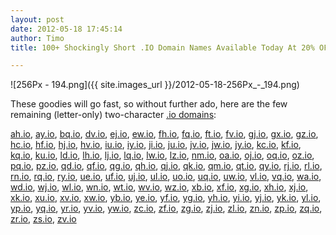 ```yaml
---
layout: post
date: 2012-05-18 17:45:14
author: Timo
title: 100+ Shockingly Short .IO Domain Names Available Today At 20% OFF!

---
```


![256Px - 194.png]({{ site.images_url }}/2012-05-18-256Px_-_194.png)

These goodies will go fast, so without further ado, here are the few remaining (letter-only) two-character [.io domains](https://iwantmyname.com/domains/io-domain-name-registration-for-british-indian-ocean-territory):

[ah.io](https://iwantmyname.com/search?domain=ah.io), 
[ay.io](https://iwantmyname.com/search?domain=ay.io), 
[bq.io](https://iwantmyname.com/search?domain=bq.io), 
[dv.io](https://iwantmyname.com/search?domain=dv.io), 
[ej.io](https://iwantmyname.com/search?domain=ej.io), 
[ew.io](https://iwantmyname.com/search?domain=ew.io), 
[fh.io](https://iwantmyname.com/search?domain=fh.io), 
[fq.io](https://iwantmyname.com/search?domain=fq.io), 
[ft.io](https://iwantmyname.com/search?domain=ft.io), 
[fv.io](https://iwantmyname.com/search?domain=fv.io), 
[gj.io](https://iwantmyname.com/search?domain=gj.io), 
[gx.io](https://iwantmyname.com/search?domain=gx.io), 
[gz.io](https://iwantmyname.com/search?domain=gz.io), 
[hc.io](https://iwantmyname.com/search?domain=hc.io), 
[hf.io](https://iwantmyname.com/search?domain=hf.io), 
[hj.io](https://iwantmyname.com/search?domain=hj.io), 
[hv.io](https://iwantmyname.com/search?domain=hv.io), 
[iu.io](https://iwantmyname.com/search?domain=iu.io), 
[iy.io](https://iwantmyname.com/search?domain=iy.io), 
[ji.io](https://iwantmyname.com/search?domain=ji.io), 
[ju.io](https://iwantmyname.com/search?domain=ju.io), 
[jv.io](https://iwantmyname.com/search?domain=jv.io), 
[jw.io](https://iwantmyname.com/search?domain=jw.io), 
[jy.io](https://iwantmyname.com/search?domain=jy.io), 
[kc.io](https://iwantmyname.com/search?domain=kc.io), 
[kf.io](https://iwantmyname.com/search?domain=kf.io), 
[kq.io](https://iwantmyname.com/search?domain=kq.io), 
[ku.io](https://iwantmyname.com/search?domain=ku.io), 
[ld.io](https://iwantmyname.com/search?domain=ld.io), 
[lh.io](https://iwantmyname.com/search?domain=lh.io), 
[lj.io](https://iwantmyname.com/search?domain=lj.io), 
[lq.io](https://iwantmyname.com/search?domain=lq.io), 
[lw.io](https://iwantmyname.com/search?domain=lw.io), 
[lz.io](https://iwantmyname.com/search?domain=lz.io), 
[nm.io](https://iwantmyname.com/search?domain=nm.io), 
[oa.io](https://iwantmyname.com/search?domain=oa.io), 
[oj.io](https://iwantmyname.com/search?domain=oj.io), 
[oq.io](https://iwantmyname.com/search?domain=oq.io), 
[oz.io](https://iwantmyname.com/search?domain=oz.io), 
[pq.io](https://iwantmyname.com/search?domain=pq.io), 
[pz.io](https://iwantmyname.com/search?domain=pz.io), 
[qd.io](https://iwantmyname.com/search?domain=qd.io), 
[qf.io](https://iwantmyname.com/search?domain=qf.io), 
[qg.io](https://iwantmyname.com/search?domain=qg.io), 
[qh.io](https://iwantmyname.com/search?domain=qh.io), 
[qj.io](https://iwantmyname.com/search?domain=qj.io), 
[qk.io](https://iwantmyname.com/search?domain=qk.io), 
[qm.io](https://iwantmyname.com/search?domain=qm.io), 
[qt.io](https://iwantmyname.com/search?domain=qt.io), 
[qy.io](https://iwantmyname.com/search?domain=qy.io), 
[rj.io](https://iwantmyname.com/search?domain=rj.io), 
[rl.io](https://iwantmyname.com/search?domain=rl.io), 
[rn.io](https://iwantmyname.com/search?domain=rn.io), 
[rq.io](https://iwantmyname.com/search?domain=rq.io), 
[ry.io](https://iwantmyname.com/search?domain=ry.io), 
[ue.io](https://iwantmyname.com/search?domain=ue.io), 
[uf.io](https://iwantmyname.com/search?domain=uf.io), 
[uj.io](https://iwantmyname.com/search?domain=uj.io), 
[ul.io](https://iwantmyname.com/search?domain=ul.io), 
[uo.io](https://iwantmyname.com/search?domain=uo.io), 
[uq.io](https://iwantmyname.com/search?domain=uq.io), 
[uw.io](https://iwantmyname.com/search?domain=uw.io), 
[vl.io](https://iwantmyname.com/search?domain=vl.io), 
[vq.io](https://iwantmyname.com/search?domain=vq.io), 
[wa.io](https://iwantmyname.com/search?domain=wa.io), 
[wd.io](https://iwantmyname.com/search?domain=wd.io), 
[wj.io](https://iwantmyname.com/search?domain=wj.io), 
[wl.io](https://iwantmyname.com/search?domain=wl.io), 
[wn.io](https://iwantmyname.com/search?domain=wn.io), 
[wt.io](https://iwantmyname.com/search?domain=wt.io), 
[wv.io](https://iwantmyname.com/search?domain=wv.io), 
[wz.io](https://iwantmyname.com/search?domain=wz.io), 
[xb.io](https://iwantmyname.com/search?domain=xb.io), 
[xf.io](https://iwantmyname.com/search?domain=xf.io), 
[xg.io](https://iwantmyname.com/search?domain=xg.io), 
[xh.io](https://iwantmyname.com/search?domain=xh.io), 
[xj.io](https://iwantmyname.com/search?domain=xj.io), 
[xk.io](https://iwantmyname.com/search?domain=xk.io), 
[xu.io](https://iwantmyname.com/search?domain=xu.io), 
[xv.io](https://iwantmyname.com/search?domain=xv.io), 
[xw.io](https://iwantmyname.com/search?domain=xw.io), 
[yb.io](https://iwantmyname.com/search?domain=yb.io), 
[ye.io](https://iwantmyname.com/search?domain=ye.io), 
[yf.io](https://iwantmyname.com/search?domain=yf.io), 
[yg.io](https://iwantmyname.com/search?domain=yg.io), 
[yh.io](https://iwantmyname.com/search?domain=yh.io), 
[yi.io](https://iwantmyname.com/search?domain=yi.io), 
[yj.io](https://iwantmyname.com/search?domain=yj.io), 
[yk.io](https://iwantmyname.com/search?domain=yk.io), 
[yl.io](https://iwantmyname.com/search?domain=yl.io), 
[yp.io](https://iwantmyname.com/search?domain=yp.io), 
[yq.io](https://iwantmyname.com/search?domain=yq.io), 
[yr.io](https://iwantmyname.com/search?domain=yr.io), 
[yv.io](https://iwantmyname.com/search?domain=yv.io), 
[yw.io](https://iwantmyname.com/search?domain=yw.io), 
[zc.io](https://iwantmyname.com/search?domain=zc.io), 
[zf.io](https://iwantmyname.com/search?domain=zf.io), 
[zg.io](https://iwantmyname.com/search?domain=zg.io), 
[zj.io](https://iwantmyname.com/search?domain=zj.io), 
[zl.io](https://iwantmyname.com/search?domain=zl.io), 
[zn.io](https://iwantmyname.com/search?domain=zn.io), 
[zp.io](https://iwantmyname.com/search?domain=zp.io), 
[zq.io](https://iwantmyname.com/search?domain=zq.io), 
[zr.io](https://iwantmyname.com/search?domain=zr.io), 
[zs.io](https://iwantmyname.com/search?domain=zs.io), 
[zv.io](https://iwantmyname.com/search?domain=zv.io)
